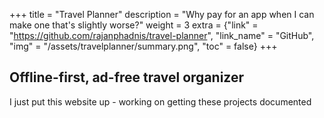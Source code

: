 +++
title = "Travel Planner"
description = "Why pay for an app when I can make one that's slightly worse?"
weight = 3
extra = {"link" = "https://github.com/rajanphadnis/travel-planner", "link_name" = "GitHub", "img" = "/assets/travelplanner/summary.png", "toc" = false}
+++

## Offline-first, ad-free travel organizer

I just put this website up - working on getting these projects documented
